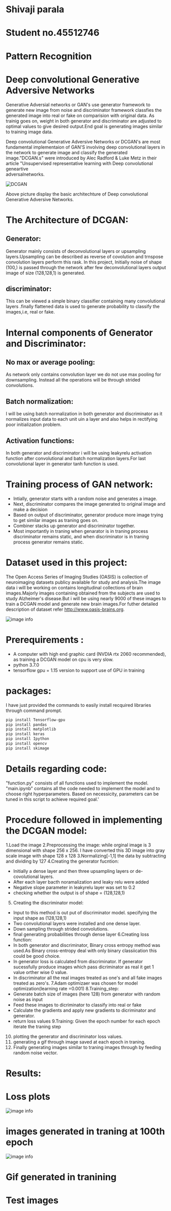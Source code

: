 Shivaji parala
===========================================================
Student no.45512746
===========================================================
Pattern Recognition
===========================================================

Deep convolutional Generative Adversive Networks
===========================================================

Generative Adversial networks or GAN's use generator framework to generate new image from noise and discriminator framework classfies the generated image into real or fake on 
comparision with original data. As trainig goes on, weight in both generator and discriminator are adjusted to optimal values to give desired output.End goal is generating images 
similar to training image data.

Deep convolutional Generative Adversive Networks or DCGAN's are most fundamental implementaion of GAN'S involving deep convolutional layers in the network to generate image and 
classify the generated image."DCGAN.s" were introduced by Alec Radford & Luke Metz in their article "Unsupervised representative learning with Deep convolutional geneartive  
adversalnetworks.

![DCGAN](https://gluon.mxnet.io/_images/dcgan.png)

Above picture display the basic architechture of Deep convolutional Generative Adversive Networks.

# The Architecture of DCGAN:

## Generator:

Generator mainly consists of deconvolutional layers or upsampling layers.Upsampling can be described as reverse of covolution and trnspose convolution layers perform this rask.
In this project, Initially noise of shape (100,) is passed through the network after few deconvolutional layers output image of size (128,128,1) is generated.

## discriminator:

This can be viewed a simple binary classifier containing many convolutional layers .finally flattened data is used to generate probability to classify the images,i.e, real or 
fake.

# Internal components of Generator and Discriminator:

## No max or average pooling:

As network only contains convolution layer we do not use max pooling for downsampling. Instead all the operations will be through strided convolutions.

## Batch normalization:

I will be using batch normalization in both generator and discriminator as it normalizes input data to each unit uin a layer and also helps in rectifying poor initialization problem.

## Activation functions:

In both generator and discriminator i will be using leakyrelu activation function after convolutional and batch normalization layers.For last convolutional layer in generator tanh function is used.

# Training process of GAN network:

* Intially, generator starts with a random noise and generates a image.
* Next, discriminator compares the image generated to original image and make a decision
* Based on output of discriminator, generator produce more image trying to get similar images as traning goes on.
* Combiner stacks up generator and discriminator together.
* Most importantly in traning when genarator is in traning process discriminator remains static, and when discriminator is in traning process generator remains static.

# Dataset used in this project:

The Open Access Series of Imaging Studies (OASIS) is collection of neuroimaging datasets publicy available for study and analysis.The image data i will be working on contains 
longitudinal collections of brain images.Majorly images containing obtained from the subjects are used to study Alzheimer's disease.But i will be using nearly 9000 of these 
images to train a DCGAN model and generate new brain images.For futher detailed description of dataset refer http://www.oasis-brains.org.

![image info](training_images.png)

# Prerequirements : 

- A computer with high end graphic card (NVDIA rtx 2060 recommended), as training a DCGAN model on cpu is very slow.
- python 3.7.0
- tensorflow gpu = 1.15 version to support use of GPU in training

# packages:

I have just provided the commands to easily install recquired libraries through command prompt.
```bash
pip install Tensorflow-gpu
pip install pandas
pip install matplotlib
pip install keras
pip install Ipython
pip install opencv
pip install skimage
```

# Details regarding code:
"function.py" consists of all functions used to implement the model.
"main.ipynb" contains all the code needed to implement the model and to choose right hyperparameters. Based on necessicity, parameters can be tuned in this script to achieve 
required goal.'

Procedure followed in implementing the DCGAN model:
===========================================================
1.Load the image 
2.Preprocessing the image: while orginal image is 3 dimensional with shape 256 x 256. I have converted this 3D image into gray scale image with shape 128 x 128
3.Normalizing[-1,1] the data  by subtracting and dividing by 127
4.Creating the generator fucntion:
  - Initially a dense layer and then three upsampling layers or de-covolutional layers.
  - After each layer bacth noramalization and leaky relu were added
  - Negative slope parameter in leakyrelu layer was set to 0.2
  - checking whether the output is of shape = (128,128,1)
5. Creating the discriminator model:
  - Input to this method is out put of discriminator model. specifying the input shape as (128,128,1)
  - Two convolutional layers were installed and one dense layer.
  - Down sampling through strided convolutions.
  - final generating probabilities through dense layer 
6.Creating loss function:
  - In both generator and discriminator, Binary cross entropy method was used.As Binary cross-entropy deal with only binary classiication this could be good choice.
  - In generator loss is calculated from discriminator. If generator sucessfully produce images which pass dicriminator as real it get 1 value orther wise 0 value.
  - In discriminator all the real images treated as one's and all fake images treated as zero's.
7.Adam optimizaer was chosen for model optimization(learning rate =0.001)
8.Training_step:
  - Generate batch size of images (here 128) from generator with random noise as input
  - Feed these images to dicriminator to classify into real or fake
  - Calculate the gradients and apply new gradients to dicriminator and generator.
  - return loss values
9.Training: Given the epoch number for each epoch iterate the traning step
10. plotting the generator and discriminator loss values.
11. generating a gif through image saved at each epoch in traning.
12. Finally generating images similar to traning images through by feeding random noise vector.

Results:
===========================================================
# Loss plots
  
![image info](loss_plots.png)

# images generated in traning at 100th epoch
  
![image info](training_100.png)

# Gif generated in tranining



# Test images




